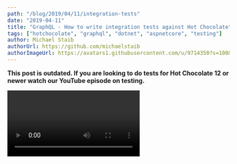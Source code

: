 ```yaml
---
path: "/blog/2019/04/11/integration-tests"
date: "2019-04-11"
title: "GraphQL - How to write integration tests against Hot Chocolate"
tags: ["hotchocolate", "graphql", "dotnet", "aspnetcore", "testing"]
author: Michael Staib
authorUrl: https://github.com/michaelstaib
authorImageUrl: https://avatars1.githubusercontent.com/u/9714350?s=100&v=4
---
```


**This post is outdated. If you are looking to do tests for Hot Chocolate 12 or newer watch our YouTube episode on testing.**

<Video videoId="Nf7nX2H_iiM" />

Today I was asked in our slack channel how one could write an integration test against Hot Chocolate without setting up an ASP.NET Core _TestServer_.
Though the ASP.NET Core _TestServer_ API is quite nice, it is much more cumbersome to test a schema this way.

For full integration tests through all the layers we could in fact setup a test GraphQL endpoint with the complete ASP.net core pipeline by using the ASP.NET core _TestServer_ API.

With this approach we could ensure that the GraphQL endpoint is correctly configured and works well within our service. In many cases this seems too much since we only want to test parts of the schema.

> If you want to read more about the ASP.NET Core _TestServer_ API there is a nice article on the [Visual Studio Magazine](https://visualstudiomagazine.com/articles/2017/07/01/testserver.aspx).

## Setup

Before we get started, assume we have a simple query class representing our GraphQL `Query` type:

```csharp
public class Query
{
    public string SayHello() => "Hello";
}
```

In order to create a schema from that simple type we could just do the following:

```csharp
ISchema schema = Schema.Create(c => c.RegisterQueryType<Query>());
```

OK, now we have a schema against which we can write our tests.

Let\`s take a step back and let us think about what we want to actually test before we go into the how.

Most of the times we want to write tests that ensure that our internal services are correctly hooked up with the GraphQL layer. Basically, we want to test that our business logic works well in the context of GraphQL and that all data is passed correctly. This means that we want to write queries and assert the results of our query.

The second thing that might be worth to ensure is that our schema is correctly expressed, so that all the default values are ,correct and no unexpected field is exposed.

Last but not least we might want to test a query- or field-middleware in various situations.

## Integration Tests

All right, let us get started with the integration tests first. In order to write queries against our schema we need to create a query executor:

```csharp
IQueryExecutor executor = schema.MakeExecutable();
```

The next thing that is important when testing the query engine in isolation is dependency injection.

Dependency injection is provided through `IServiceProvider`, this makes it really easy to provide the services to the execution engine that we might need like our data layer or so on.

The easiest way ist to create a service collection and setup whatever we need.

```csharp
IServiceProvider serviceProvider =
    new ServiceCollection()
        .AddSingleton<Foo, Bar>()
        .BuildServiceProvider();
```

The second thing we have to ensure is that we did not use `HttpContext` in our resolver- or middleware-logic.

**Wait a minute, but how are we able to access properties from `HttpContext` when we are not allowed to access it?**

Agreed, in some cases we really need to have access to properties on the `HttpContext` like the current `HttpContext.User` or some header value. In these cases, we need to access some parts of the `HttpContext` and copy those parts we need to our context data. The context data dictionary is thread-safe and can be accessed in query-, field-middleware and the field-resolver. This makes it easy to abstract the user context from ASP.NET Core dependencies like `HttpContext`. By doing this we will make our schema more testable and less dependant on the service layer.

We can do this by writing a query middleware that copies these properties to our context or by using our `OnCreateRequestAsync` hook. I will show how this can be done at the end of this post.

For now, let us assume we have done that already, then the only thing that we would need to do is to set the context data when we create our request. So, lets put a simple test together to see how we can write a test:

```csharp
[Fact]
public async Task SayHello_HelloIsReturned()
{
    // arrange
    IServiceProvider serviceProvider =
        new ServiceCollection()
            .AddSingleton<IDataLayer, MyDataLayer>()
            .BuildServiceProvider();

    IQueryExecutor executor = Schema.Create(c =>
    {
        c.RegisterQueryType<Query>();
    })
    .MakeExecutable();

    IReadOnlyQueryRequest request =
        OperationRequestBuilder.New()
            .SetQuery("{ sayHello }")
            .SetServices(serviceProvider)
            .AddProperty("Key", "value")
            .Create();

    // act
    IExecutionResult result = await executor.ExecuteAsync(request);

    // assert
    // so how do we assert this thing???
}
```

That does look good already, but how do we assert the result and what is the result.

The query executor will return an execution result, depending on the type of operation it could be a `IResponseStream` or a `IReadOnlyQueryResult`.

An `IReadOnlyQueryResult` contains basically the result graph of the query, but asserting this could be very tiresome.

My good friend [Normen](https://github.com/nscheibe) who works at Swiss Life created a snapshot testing library that basically works like [jestjs](https://jestjs.io). We use _Snapshooter_ internally to test the Hot Chocolate core.

[Snapshooter](https://github.com/SwissLife-OSS/snapshooter) will create a snapshot at the first execution of the test. The snapshots are saved in a folder `__snapshot__` that is co-located with our test class. Every consecutive test run will be validated against that first snapshot. If the snapshots do not match the test will fail and tell us what part did not match.

So, let us have a look how our test would look like with this assertion in place.

```csharp
[Fact]
public async Task SayHello_HelloIsReturned()
{
    // arrange
    IServiceProvider serviceProvider =
        new ServiceCollection()
            .AddSingleton<IDataLayer, MyDataLayer>()
            .BuildServiceProvider();

    IQueryExecutor executor = Schema.Create(c =>
    {
        c.RegisterQueryType<Query>();
    })
    .MakeExecutable();

    IReadOnlyQueryRequest request =
        OperationRequestBuilder.New()
            .SetQuery("{ sayHello }")
            .SetServices(serviceProvider)
            .AddProperty("Key", "value")
            .Create();

    // act
    IExecutionResult result = await executor.ExecuteAsync(request);

    // assert
    result.MatchSnapshot();
}
```

This test looks very clean now, the snapshots are serializing to json which makes them easy to read.

```json
{
  "Data": {
    "sayHello": "hello"
  },
  "Extensions": {},
  "Errors": []
}
```

The awesome thing with snapshooter is that we can ignore parts of our result-graph or validate one property of the result-graph in a special way.

```csharp
result.MatchSnapshot(o =>
    o.IgnoreField("Extensions.SomeProperty"));
```

For more information about how snapshooter works head over to their repository:

<https://github.com/SwissLife-OSS/snapshooter>

## Schema Tests

Ok, lets have a look at our second category. This I think is the simplest test we will write and probably we will just have one or two of those tests.

Hot Chocolate lets us print our schema as GraphQL SDL, this means that we can create a simple SDL representation like the following:

```graphql
type Query {
  sayHello: String
}
```

In order to get this representation we just have to do the following:

```csharp
Schema.Create(c => c.RegisterQueryType<Query>()).ToString();
```

That\`s quite simple, just calling `ToString()` on the schema will return the schema SDL representation.

The good thing with _Snapshooter_ is that we also can create snapshots of scalar values like a string. _Snapshooter_ will than just save the raw scalar as snapshot, so our SDL will **NOT** be polluted with JSON escape characters.

Our test could look like the following:

```csharp
[Fact]
public async Task Ensure_Schema_IsCorrect()
{
    // arrange
    ISchema schema = Schema.Create(c =>
    {
        c.RegisterQueryType<Query>();
    });

    // act
    string schemaSDL = schema.ToString();

    // assert
    schemaSDL.MatchSnapshot();
}
```

## Middleware/Resolver Tests

The last category concerns our middleware logic. I would strongly suggest testing a middleware with a unit test and not by firing a query against the query engine. You can use [Moq](https://github.com/Moq/moq4/wiki/Quickstart) to create a `IResolverContext` mock.

In cases that you want to test a resolver or middleware pipeline of a field you can retrieve those from that type like the following:

```csharp
[Fact]
public async Task SayHello_HelloIsReturned()
{
    // arrange
    IServiceProvider serviceProvider =
        new ServiceCollection()
            .AddSingleton<IDataLayer, MyDataLayer>()
            .BuildServiceProvider();

    ISchema schema = Schema.Create(c =>
    {
        c.RegisterQueryType<Query>();
    });

    ObjectType type = schema.GetType<ObjectType>("Query");
    ObjectField field = type.Fields["sayHello"];

    Mock<IResolverContext> contextMock = new Mock<IResolverContext>();
    // note that depending on what you are using in your resolver you will
    // have to setup properties for your mock.

    // act
    object result = await field.Resolver(contextMock.Object)

    // assert
    result.MatchSnapshot();
}
```

The resolver-property will just have the isolated resolver logic. In order to access the middleware pipeline, use the `Middleware` property on the field. The middleware represents the compiled middleware pipeline including the resolver.

## HttpContext Abstraction

So, lets come back the question about the `HttpContext`. In order to copy properties from the `HttpContext` to your GraphQL request I said that we can use `OnCreateRequestAsync`. This is actually the simplest way to do it.

Let us grab the user from the `HttpContext` and copy it to our context data dictionary as an example.

```csharp
app.UseGraphQL(new QueryMiddlewareOptions
{
    OnCreateRequest = (context, builder, ct) =>
    {
        builder.SetProperty("user", context.User);
        return Task.CompletedTask;
    }
})
```

The second way is a little bit more complicated but easier to test and feels cleaner.

We could write a little query middleware. The middleware could be provided as delegate like the upper example or we could take the extra effort to make a class.

```csharp
public class CopyUserMiddleware
{
    private readonly QueryDelegate _next;

    public CopyVariablesToResolverContextMiddleware(QueryDelegate next)
    {
        _next = next ?? throw new ArgumentNullException(nameof(next));
    }

    public Task InvokeAsync(IQueryContext context)
    {
        IHttpContextAccessor accessor = context.Services.GetService<IHttpContextAccessor>();
        context.ContextData["user"] = accessor.HttpContext.User;
        return _next.Invoke(context);
    }
}
```

So, this code does the same as our first example but is now easily testable and can be integrated like the following to our GraphQL execution pipeline:

```csharp
services.AddGraphQL(Schema.Create(c =>
    {
        c.RegisterQueryType<Query>();
    })
    .MakeExecutable(b => b.Use<CopyUserMiddleware>().UseDefaultPipeline()));
```

I hope this little post will help when you start writing tests for your schema. If you run into any issues or if you have further questions/suggestions head over to our slack channel and we will be happy to help you.

[hot chocolate]: https://hotchocolate.io
[hot chocolate source code]: https://github.com/ChilliCream/graphql-platform
